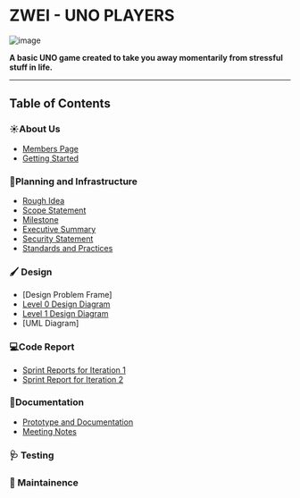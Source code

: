 # ZWEI - UNO PLAYERS
![image](https://github.com/user-attachments/assets/3a04cd71-0d9a-429a-848c-768217eae0ee)


**A basic UNO game created to take you away momentarily from stressful stuff in life.**

---
## Table of Contents
### ☀️About Us
- [Members Page](Documentation/Members_Page.md)
- [Getting Started](Requirements/Getting_Started.md)
### 📒Planning and Infrastructure
- [Rough Idea](Documentation/RoughIdea.md)
- [Scope Statement](Documentation/ScopeStatement.md)
- [Milestone](Requirements/Milestones.md)
- [Executive Summary](Requirements/ExecutiveSummary.md)
- [Security Statement](Documentation/Security_Statement.md)
- [Standards and Practices](Documentation/Standards_and_Practices.md)
### 🖌️ Design
- [Design Problem Frame]
- [Level 0 Design Diagram](Design/Zwei-LVL-0.drawio.pdf)
- [Level 1 Design Diagram](Design/Zwei-LVL-1(PVP).drawio.pdf)
- [UML Diagram]
### 💻Code Report
- [Sprint Reports for Iteration 1](Documentation/Sprint_Report_Iteration_1.md)
- [Sprint Report for Iteration 2](Documentation/Sprint_Report_Iteration_2.md)
### 📖Documentation
- [Prototype and Documentation](Documentation/Prototype_and_Documentation.md)
- [Meeting Notes](Documentation/MeetingNotes.md)

### 🩺 Testing
  
### 🔧 Maintainence




